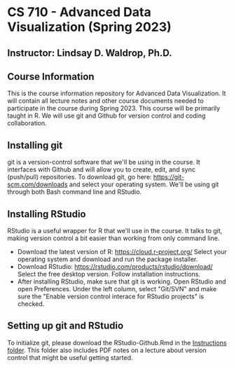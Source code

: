 # CS 710 - Advanced Data Visualization (Spring 2023) 
## Instructor: Lindsay D. Waldrop, Ph.D.

## Course Information 

This is the course information repository for Advanced Data Visualization. It will contain all lecture notes and other course documents needed to participate in the course during Spring 2023. This course will be primarily taught in R. We will use git and Github for version control and coding collaboration. 

## Installing git

git is a version-control software that we'll be using in the course. It interfaces with Github and will allow you to create, edit, and sync (push/pull) repositories. To download git, go here: https://git-scm.com/downloads and select your operating system. We'll be using git through both Bash command line and RStudio. 

## Installing RStudio 

RStudio is a useful wrapper for R that we'll use in the course. It talks to git, making version control a bit easier than working from only command line. 

- Download the latest version of R: https://cloud.r-project.org/ Select your operating system and download and run the package installer. 
- Download RStudio: https://rstudio.com/products/rstudio/download/ Select the free desktop version. Follow installation instructions. 
- After installing RStudio, make sure that git is working. Open RStudio and open Preferences. Under the left column, select "Git/SVN" and make sure the "Enable version control interace for RStudio projects" is checked. 

## Setting up git and RStudio

To initialize git, please download the RStudio-Github.Rmd in the [Instructions folder](https://github.com/CS-710-Spring-2023/CS710-CourseInfo/tree/main/Instructions). This folder also includes PDF notes on a lecture about version control that might be useful getting started.
